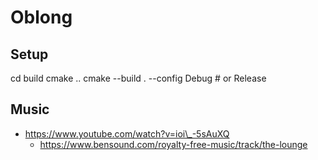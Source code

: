 # Oblong
## Setup

cd build
cmake ..
cmake --build . --config Debug   # or Release

## Music

- https://www.youtube.com/watch?v=ioi\_-5sAuXQ
  - https://www.bensound.com/royalty-free-music/track/the-lounge
